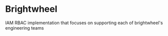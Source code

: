 # Brightwheel
IAM RBAC implementation that focuses on supporting each of brightwheel's engineering teams
